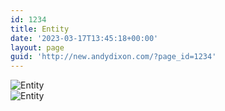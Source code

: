 ```yaml
---
id: 1234
title: Entity
date: '2023-03-17T13:45:18+00:00'
layout: page
guid: 'http://new.andydixon.com/?page_id=1234'
---
```


![Entity](https://i0.wp.com/assets.g8x2.ldn.idrivee2-23.com/posters/Entity%2001.jpg?w=1200&ssl=1 "Entity")  
![Entity](https://i0.wp.com/assets.g8x2.ldn.idrivee2-23.com/posters/Entity%2002.jpg?w=1200&ssl=1 "Entity")